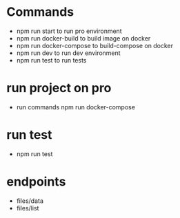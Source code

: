 # Commands
* npm run start to run pro environment 
* npm run docker-build to build image on docker
* npm run docker-compose to build-compose on docker
* npm run dev to run dev environment 
* npm run test to run tests

# run project on pro
* run commands npm run docker-compose

# run test
* npm run test

# endpoints
* files/data
* files/list